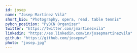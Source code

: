 ```yaml
---
id: josep
name: "Josep Martínez Vilà"
short_bio: "Photography, opera, read, table tennis"
pybcn_position: "PyBCN Organizer"
twitter: "https://twitter.com/jmartinezvila"
linkedin: "https://es.linkedin.com/in/josepmartinezvila"
github: "https://github.com/josepmv"
photo: "josep.jpg"
---
```

